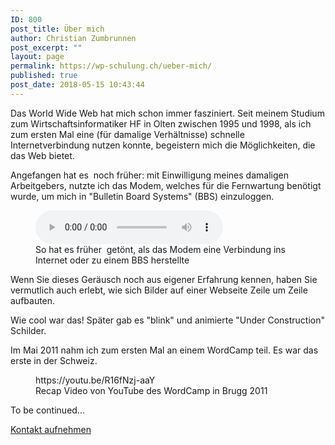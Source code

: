 ```yaml
---
ID: 800
post_title: Über mich
author: Christian Zumbrunnen
post_excerpt: ""
layout: page
permalink: https://wp-schulung.ch/ueber-mich/
published: true
post_date: 2018-05-15 10:43:44
---
```

<!-- wp:paragraph -->
<p>Das World Wide Web hat mich schon immer fasziniert. Seit meinem Studium zum Wirtschaftsinformatiker HF in Olten zwischen 1995 und 1998, als ich zum ersten Mal eine (für damalige Verhältnisse) schnelle Internetverbindung nutzen konnte, begeistern mich die Möglichkeiten, die das Web bietet.</p>
<!-- /wp:paragraph -->

<!-- wp:paragraph -->
<p>Angefangen hat es  noch früher: mit Einwilligung meines damaligen Arbeitgebers, nutzte ich das Modem, welches für die Fernwartung benötigt wurde, um mich in "Bulletin Board Systems" (BBS) einzuloggen.</p>
<!-- /wp:paragraph -->

<!-- wp:audio {"id":4942} -->
<figure class="wp-block-audio"><audio controls src="https://wp-schulung.ch/wp-content/uploads/modem-sound.mp3"></audio><figcaption>So hat es früher  getönt, als das Modem eine Verbindung ins Internet oder zu einem BBS herstellte</figcaption></figure>
<!-- /wp:audio -->

<!-- wp:paragraph -->
<p>Wenn Sie dieses Geräusch noch aus eigener Erfahrung kennen, haben Sie vermutlich auch erlebt, wie sich Bilder auf einer Webseite Zeile um Zeile aufbauten.</p>
<!-- /wp:paragraph -->

<!-- wp:paragraph -->
<p>Wie cool war das! Später gab es "blink" und animierte "Under Construction" Schilder.</p>
<!-- /wp:paragraph -->

<!-- wp:paragraph -->
<p></p>
<!-- /wp:paragraph -->

<!-- wp:paragraph -->
<p>Im Mai 2011 nahm ich zum ersten Mal an einem WordCamp teil. Es war das erste in der Schweiz.</p>
<!-- /wp:paragraph -->

<!-- wp:paragraph -->
<p></p>
<!-- /wp:paragraph -->

<!-- wp:core-embed/youtube {"url":"https://youtu.be/R16fNzj-aaY","type":"video","providerNameSlug":"youtube"} -->
<figure class="wp-block-embed-youtube wp-block-embed is-type-video is-provider-youtube">
https://youtu.be/R16fNzj-aaY
<figcaption>Recap Video von YouTube des WordCamp in Brugg 2011</figcaption></figure>
<!-- /wp:core-embed/youtube -->

<!-- wp:paragraph -->
<p>To be continued...</p>
<!-- /wp:paragraph -->

<!-- wp:paragraph -->
<p><a href="https://wp-schulung.ch/kontakt/">Kontakt aufnehmen</a></p>
<!-- /wp:paragraph -->